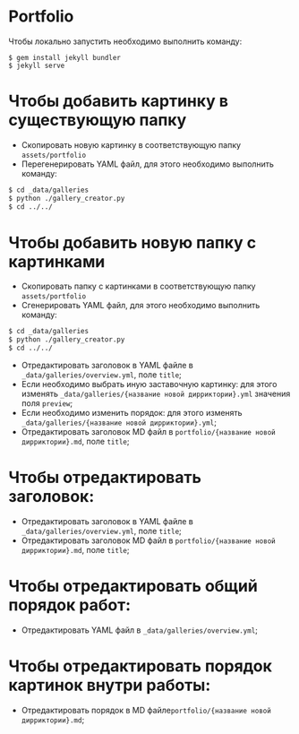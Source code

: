 # Portfolio
Чтобы локально запустить необходимо выполнить команду:
```
$ gem install jekyll bundler
$ jekyll serve
```

# Чтобы добавить картинку в существующую папку

  - Скопировать новую картинку в соответствующую папку `assets/portfolio`
  - Перегенерировать YAML файл, для этого необходимо выполнить команду:
```sh
$ cd _data/galleries
$ python ./gallery_creator.py 
$ cd ../../
```

# Чтобы добавить новую папку с картинками

  - Скопировать папку с картинками в соответствующую папку `assets/portfolio`
  - Сгенерировать YAML файл, для этого необходимо выполнить команду:
```sh
$ cd _data/galleries
$ python ./gallery_creator.py 
$ cd ../../
```
  - Отредактировать заголовок в YAML файле  в `_data/galleries/overview.yml`, поле `title`;
  - Если необходимо выбрать иную заставочную картинку: для этого изменять `_data/galleries/{название новой дирриктории}.yml` значения поля `preview`;
  -  Если необходимо изменить порядок: для этого изменять `_data/galleries/{название новой дирриктории}.yml`;
  - Отредактировать заголовок MD файл  в `portfolio/{название новой дирриктории}.md`, поле `title`;

# Чтобы отредактировать заголовок:
  - Отредактировать заголовок в YAML файле  в `_data/galleries/overview.yml`, поле `title`;
  - Отредактировать заголовок MD файл  в `portfolio/{название новой дирриктории}.md`, поле `title`;

# Чтобы отредактировать общий порядок работ:
  - Отредактировать YAML файл  в `_data/galleries/overview.yml`;

# Чтобы отредактировать порядок картинок внутри работы:
  - Отредактировать порядок в MD файле`portfolio/{название новой дирриктории}.md`;
